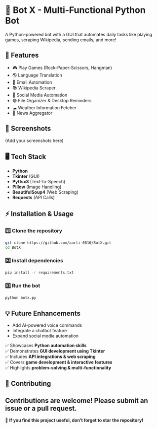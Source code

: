 # 🤖 Bot X - Multi-Functional Python Bot  
A Python-powered bot with a GUI that automates daily tasks like playing games, scraping Wikipedia, sending emails, and more!  

## 🚀 Features  
- 🎮 Play Games (Rock-Paper-Scissors, Hangman)  
- 🌎 Language Translation  
- 📧 Email Automation  
- 📚 Wikipedia Scraper  
- 📱 Social Media Automation  
- 🟢 File Organizer & Desktop Reminders  
- ☁ Weather Information Fetcher  
- 📰 News Aggregator  

## 🎥 Screenshots  
(Add your screenshots here)  

## 🖥️ Tech Stack  
- **Python**  
- **Tkinter** (GUI)  
- **Pyttsx3** (Text-to-Speech)  
- **Pillow** (Image Handling)  
- **BeautifulSoup4** (Web Scraping)  
- **Requests** (API Calls)  

## ⚡ Installation & Usage  
### 1️⃣ Clone the repository  
```sh  
git clone https://github.com/aarti-0810/BotX.git  
cd BotX  
```  
### 2️⃣ Install dependencies  
```sh  
pip install -r requirements.txt  
```  
### 3️⃣ Run the bot  
```sh  
python botx.py  
```  

## 💡 Future Enhancements  
- Add AI-powered voice commands  
- Integrate a chatbot feature  
- Expand social media automation  


✅ Showcases **Python automation skills**  
✅ Demonstrates **GUI development using Tkinter**  
✅ Includes **API integrations & web scraping**  
✅ Covers **game development & interactive features**  
✅ Highlights **problem-solving & multi-functionality**  

## 🤝 Contributing  
Contributions are welcome! Please submit an issue or a pull request.  
---  
🌟 **If you find this project useful, don’t forget to star the repository!**

